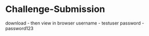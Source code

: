 # Challenge-Submission

download - then view in browser
username - testuser
password - password123

